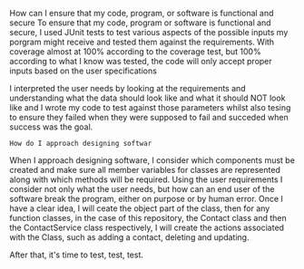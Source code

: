  How can I ensure that my code, program, or software is functional and secure
 To ensure that my code, program or software is functional and secure, I used JUnit tests to test various aspects of the possible inputs my porgram might receive and tested them against the requirements. With coverage almost at 100% according to the coverage test, but 100% according to what I know was tested, the code will only accept proper inputs based on the user specifications

I interpreted the user needs by looking at the requirements and understanding what the data should look like and what it should NOT look like and I wrote my code to test against those parameters whilst also tesing to ensure they failed when they were supposed to fail and succeded when success was the goal.

    How do I approach designing softwar
When I approach designing software, I consider which components must be created and make sure all member variables for classes are represented along with which methods will be required. Using the user requirements I consider not only what the user needs, but how can an end user of the software break the program, either on purpose or by human error. Once I have a clear idea, I will ceate the object part of the class, then for any function classes, in the case of this repository, the Contact class and then the ContactService class respectively, I will create the actions associated with the Class, such as adding a contact, deleting and updating.

After that, it's time to test, test, test.
